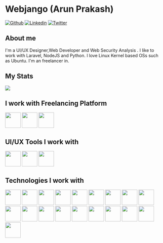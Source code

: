 # Webjango (Arun Prakash)

[![Github](https://img.shields.io/github/followers/webjango03?label=Follow&style=social)](https://github.com/Webjango03)
[![Linkedin](https://img.shields.io/badge/-Arun%20Prakash-blue?style=flat-square&logo=linkedin&logoColor=white&link=https://www.linkedin.com/in/arun-prakash-6b3b03203/)](https://www.linkedin.com/in/arun-prakash-6b3b03203/)
[![Twitter](https://img.shields.io/twitter/url?style=social&url=https%3A%2F%2Ftwitter.com%2FCyberToxcy)](https://twitter.com/CyberToxcy)



## About me 
I'm a UI/UX Designer,Web Developer and Web Security Analysis . I like to work with Laravel, NodeJS and Python. I love Linux Kernel based OSs such as Ubuntu. I'm an freelancer in.

## My Stats

<img src="https://github-readme-stats.vercel.app/api?username=Webjango03&&show_icons=true&title_color=ffffff&icon_color=bb2acf&text_color=daf7dc&bg_color=151515">

## I work with Freelancing Platform 

<code><img height="50" src="https://www.vectorlogo.zone/logos/fiverr/fiverr-ar21.svg"></code>
<code><img height="50" src="https://www.vectorlogo.zone/logos/upwork/upwork-ar21.svg"></code>
<code><img height="50" src="https://www.vectorlogo.zone/logos/freelancer/freelancer-icon.svg"></code>


## UI/UX Tools I work with

<code><img height="50" src="https://www.vectorlogo.zone/logos/figma/figma-icon.svg"></code>
<code><img height="50" src="https://github.com/Webjango03/Webjango03/blob/main/Asset/XD.png"></code>
<code><img height="50" src="https://github.com/Webjango03/Webjango03/blob/main/Asset/Photoshop.png"></code>




## Technologies I work with

<code><img height="50" src="https://www.vectorlogo.zone/logos/w3_html5/w3_html5-icon.svg"></code>
<code><img height="50" src="https://www.vectorlogo.zone/logos/w3_css/w3_css-icon.svg"></code>
<code><img height="50" src="https://github.com/Webjango03/Webjango03/blob/main/Asset/sass.png"></code>
<code><img height="50" src="https://github.com/Webjango03/Webjango03/blob/main/Asset/Bootstrap.png"></code>
<code><img height="50" src="https://github.com/Webjango03/Webjango03/blob/main/Asset/JavaScript.png"></code>
<code><img height="50" src="https://github.com/Webjango03/Webjango03/blob/main/Asset/Typescript.png"></code>
<code><img height="50" src="https://github.com/Webjango03/Webjango03/blob/main/Asset/React_logo_wordmark.png"></code>
<code><img height="50" src="https://github.com/Webjango03/Webjango03/blob/main/Asset/Git.png"></code>
<code><img height="50" src="https://github.com/Webjango03/Webjango03/blob/main/Asset/npm.png"></code>
<code><img height="50" src="https://github.com/Webjango03/Webjango03/blob/main/Asset/yarn.png"></code>
<code><img height="50" src="https://github.com/Webjango03/Webjango03/blob/main/Asset/docker.png"></code>
<code><img height="50" src="https://github.com/Webjango03/Webjango03/blob/main/Asset/nodejs.png"></code>
<code><img height="50" src="https://github.com/Webjango03/Webjango03/blob/main/Asset/mongodb.png"></code>
<code><img height="50" src="https://github.com/Webjango03/Webjango03/blob/main/Asset/nextjs.png"></code>
<code><img height="50" src="https://github.com/Webjango03/Webjango03/blob/main/Asset/redux.png"></code>
<code><img height="50" src="https://github.com/Webjango03/Webjango03/blob/main/Asset/GraphQL.png"></code>
<code><img height="50" src="https://github.com/Webjango03/Webjango03/blob/main/Asset/MySQL.png"></code>
<code><img height="50" src="https://github.com/Webjango03/Webjango03/blob/main/Asset/Java.png"></code>
<code><img height="50" src="https://github.com/Webjango03/Webjango03/blob/main/Asset/Python.png"></code>

